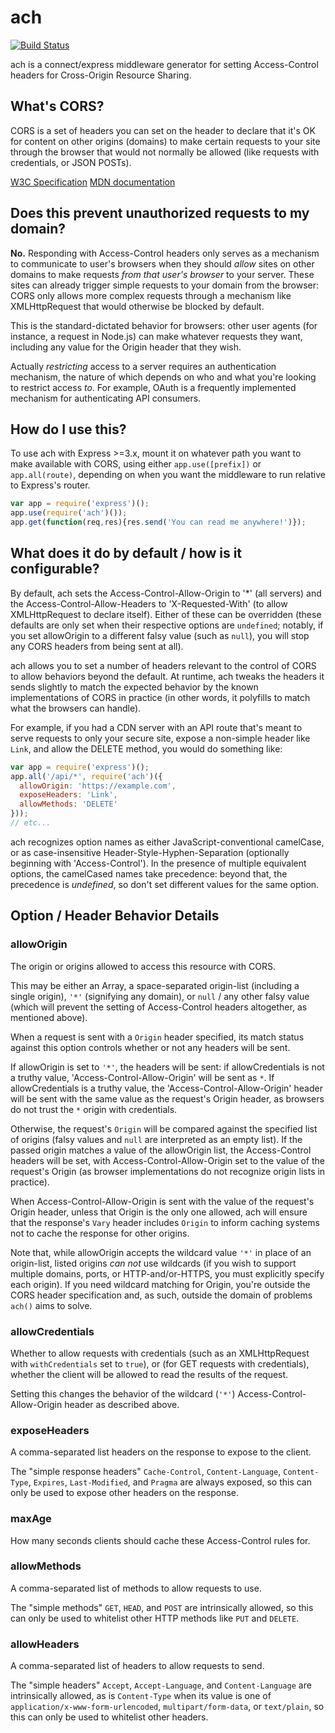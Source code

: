 # ach

[![Build Status](https://travis-ci.org/stuartpb/ach.png?branch=master)](https://travis-ci.org/stuartpb/ach)

ach is a connect/express middleware generator for setting Access-Control
headers for Cross-Origin Resource Sharing.

## What's CORS?

CORS is a set of headers you can set on the header to declare that it's OK for
content on other origins (domains) to make certain requests to your site
through the browser that would not normally be allowed (like requests with
credentials, or JSON POSTs).

[W3C Specification][Spec] [MDN documentation][MDN]

[Spec]: http://www.w3.org/TR/cors/
[MDN]: https://developer.mozilla.org/en-US/docs/HTTP/Access_control_CORS

## Does this prevent unauthorized requests to my domain?

**No.** Responding with Access-Control headers only serves as a mechanism to
communicate to user's browsers when they should *allow* sites on other domains
to make requests *from that user's browser* to your server. These sites can
already trigger simple requests to your domain from the browser: CORS only
allows more complex requests through a mechanism like XMLHttpRequest that would
otherwise be blocked by default.

This is the standard-dictated behavior for browsers: other user agents (for
instance, a request in Node.js) can make whatever requests they want, including
any value for the Origin header that they wish.

Actually *restricting* access to a server requires an authentication mechanism,
the nature of which depends on who and what you're looking to restrict access
*to*. For example, OAuth is a frequently implemented mechanism for
authenticating API consumers.

## How do I use this?

To use ach with Express >=3.x, mount it on whatever path you want to make
available with CORS, using either `app.use([prefix])` or `app.all(route)`,
depending on when you want the middleware to run relative to Express's router.

```js
var app = require('express')();
app.use(require('ach')());
app.get(function(req,res){res.send('You can read me anywhere!')});
```

## What does it do by default / how is it configurable?

By default, ach sets the Access-Control-Allow-Origin to '*' (all servers) and
the Access-Control-Allow-Headers to 'X-Requested-With' (to allow XMLHttpRequest
to declare itself). Either of these can be overridden (these defaults are only
set when their respective options are `undefined`; notably, if you set
allowOrigin to a different falsy value (such as `null`), you will stop any
CORS headers from being sent at all).

ach allows you to set a number of headers relevant to the control of CORS to
allow behaviors beyond the default. At runtime, ach tweaks the headers it sends
slightly to match the expected behavior by the known implementations of CORS
in practice (in other words, it polyfills to match what the browsers can
handle).

For example, if you had a CDN server with an API route that's meant to serve
requests to only your secure site, expose a non-simple header like `Link`,
and allow the DELETE method, you would do something like:

```js
var app = require('express')();
app.all('/api/*', require('ach')({
  allowOrigin: 'https://example.com',
  exposeHeaders: 'Link',
  allowMethods: 'DELETE'
}));
// etc...
```

ach recognizes option names as either JavaScript-conventional camelCase,
or as case-insensitive Header-Style-Hyphen-Separation (optionally beginning
with 'Access-Control'). In the presence of multiple equivalent options,
the camelCased names take precedence: beyond that, the precedence is
*undefined*, so don't set different values for the same option.

## Option / Header Behavior Details

### allowOrigin

The origin or origins allowed to access this resource with CORS.

This may be either an Array, a space-separated origin-list (including a single
origin), `'*'` (signifying any domain), or `null` / any other falsy value (which
will prevent the setting of Access-Control headers altogether, as mentioned
above).

When a request is sent with a `Origin` header specified, its match status
against this option controls whether or not any headers will be sent.

If allowOrigin is set to `'*'`, the headers will be sent: if allowCredentials
is not a truthy value, 'Access-Control-Allow-Origin' will be sent as `*`. If
allowCredentials is a truthy value, the 'Access-Control-Allow-Origin' header
will be sent with the same value as the request's Origin header, as browsers
do not trust the `*` origin with credentials.

Otherwise, the request's `Origin` will be compared against the specified list of
origins (falsy values and `null` are interpreted as an empty list). If the
passed origin matches a value of the allowOrigin list, the Access-Control
headers will be set, with Access-Control-Allow-Origin set to the value of the
request's Origin (as browser implementations do not recognize origin lists in
practice).

When Access-Control-Allow-Origin is sent with the value of the request's Origin
header, unless that Origin is the only one allowed, ach will ensure that the
response's `Vary` header includes `Origin` to inform caching systems not to
cache the response for other origins.

Note that, while allowOrigin accepts the wildcard value `'*'` in place of an
origin-list, listed origins *can not* use wildcards (if you wish to support
multiple domains, ports, or HTTP-and/or-HTTPS, you must explicitly specify each
origin). If you need wildcard matching for Origin, you're outside the CORS
header specification and, as such, outside the domain of problems `ach()` aims
to solve.

### allowCredentials

Whether to allow requests with credentials (such as an XMLHttpRequest with
`withCredentials` set to `true`), or (for GET requests with credentials),
whether the client will be allowed to read the results of the request.

Setting this changes the behavior of the wildcard (`'*'`)
Access-Control-Allow-Origin header as described above.

### exposeHeaders

A comma-separated list headers on the response to expose to the client.

The "simple response headers" `Cache-Control`, `Content-Language`,
`Content-Type`, `Expires`, `Last-Modified`, and `Pragma` are always exposed, so
this can only be used to expose other headers on the response.

### maxAge

How many seconds clients should cache these Access-Control rules for.

### allowMethods

A comma-separated list of methods to allow requests to use.

The "simple methods" `GET`, `HEAD`, and `POST` are intrinsically allowed, so
this can only be used to whitelist other HTTP methods like `PUT` and `DELETE`.

### allowHeaders

A comma-separated list of headers to allow requests to send.

The "simple headers" `Accept`, `Accept-Language`, and `Content-Language` are
intrinsically allowed, as is `Content-Type` when its value is one of
`application/x-www-form-urlencoded`, `multipart/form-data`, or `text/plain`,
so this can only be used to whitelist other headers.
